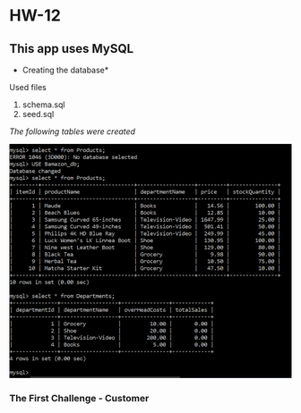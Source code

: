 # HW-12

## This app uses MySQL

* Creating  the database*

Used files
1. schema.sql
2. seed.sql

*The following tables were created*

![Select statements of Products and Departments](./Created_tables.png)


### The First Challenge - Customer

